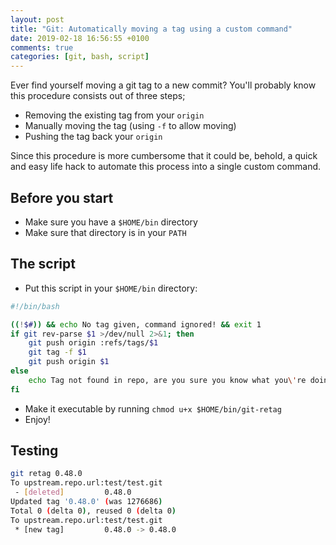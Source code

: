 ```yaml
---
layout: post
title: "Git: Automatically moving a tag using a custom command"
date: 2019-02-18 16:56:55 +0100
comments: true
categories: [git, bash, script]
---
```

Ever find yourself moving a git tag to a new commit? You'll probably know this procedure consists out of three steps;

- Removing the existing tag from your `origin`
- Manually moving the tag (using `-f` to allow moving)
- Pushing the tag back your `origin`

Since this procedure is more cumbersome that it could be, behold, a quick and easy life hack to automate this process into a single custom command.

<!-- more -->

## Before you start

- Make sure you have a `$HOME/bin` directory
- Make sure that directory is in your `PATH`

## The script

- Put this script in your `$HOME/bin` directory:

```bash $HOME/bin/git-retag
#!/bin/bash

((!$#)) && echo No tag given, command ignored! && exit 1
if git rev-parse $1 >/dev/null 2>&1; then
    git push origin :refs/tags/$1
    git tag -f $1
    git push origin $1
else
    echo Tag not found in repo, are you sure you know what you\'re doing? && exit 1
fi
```
- Make it executable by running `chmod u+x $HOME/bin/git-retag`
- Enjoy!

## Testing

```bash
git retag 0.48.0
To upstream.repo.url:test/test.git
 - [deleted]         0.48.0
Updated tag '0.48.0' (was 1276686)
Total 0 (delta 0), reused 0 (delta 0)
To upstream.repo.url:test/test.git
 * [new tag]         0.48.0 -> 0.48.0
```
